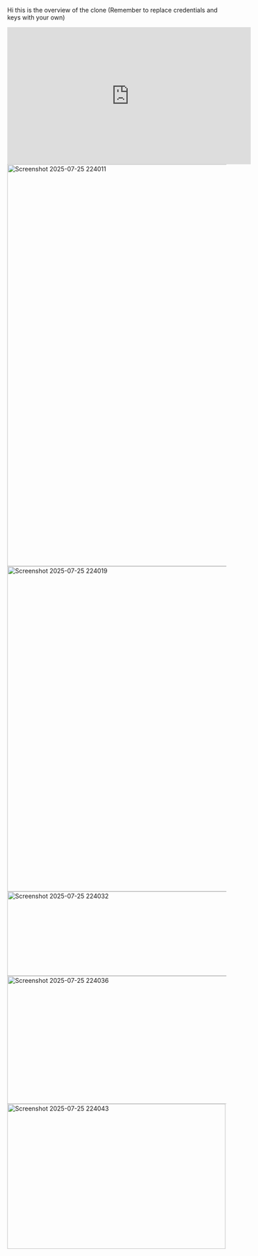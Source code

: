 Hi this is the overview of the clone (Remember to replace credentials and keys with your own)

<iframe width="560" height="315" src="https://www.youtube.com/embed/Ibzu24rdnes?si=TiJoO5kjv0sQoSQC" title="YouTube video player" frameborder="0" allow="accelerometer; autoplay; clipboard-write; encrypted-media; gyroscope; picture-in-picture; web-share" referrerpolicy="strict-origin-when-cross-origin" allowfullscreen></iframe>

<img width="519" height="923" alt="Screenshot 2025-07-25 224011" src="https://github.com/user-attachments/assets/b4daf653-e8d0-44f1-9b89-c9ade16ecc3a" />
<img width="525" height="747" alt="Screenshot 2025-07-25 224019" src="https://github.com/user-attachments/assets/44f6926c-f97f-4f80-abcc-bd17fa969d83" />
<img width="508" height="194" alt="Screenshot 2025-07-25 224032" src="https://github.com/user-attachments/assets/bfd5f602-f7e7-4364-bb62-06d75dcae4ef" />
<img width="520" height="294" alt="Screenshot 2025-07-25 224036" src="https://github.com/user-attachments/assets/766b636f-a096-42c6-80fa-ff603dcf37f0" />
<img width="502" height="333" alt="Screenshot 2025-07-25 224043" src="https://github.com/user-attachments/assets/afad99e8-5458-4692-8b14-167149150cf3" />
